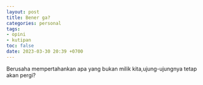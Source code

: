 ```yaml
---
layout: post
title: Bener ga?
categories: personal
tags:
- opini
- kutipan
toc: false
date: 2023-03-30 20:39 +0700
---
```

Berusaha mempertahankan apa yang bukan milik kita,ujung-ujungnya tetap akan pergi?
